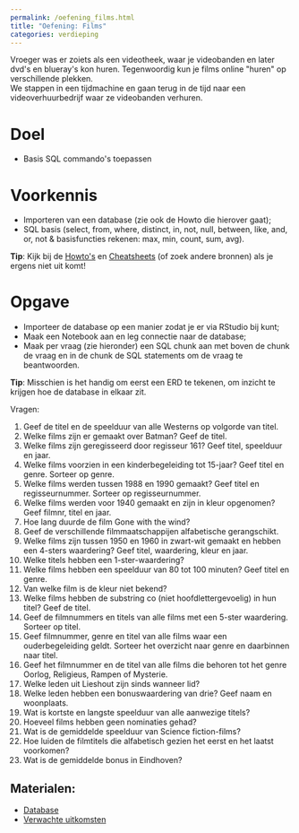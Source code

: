 ```yaml
---
permalink: /oefening_films.html
title: "Oefening: Films"
categories: verdieping
---
```


Vroeger was er zoiets als een videotheek, waar je videobanden en later dvd's en blueray's kon huren. Tegenwoordig kun je films online "huren" op verschillende plekken.    
We stappen in een tijdmachine en gaan terug in de tijd naar een  videoverhuurbedrijf waar ze videobanden verhuren.

# Doel
- Basis SQL commando's toepassen

# Voorkennis
- Importeren van een database (zie ook de Howto die hierover gaat);
- SQL basis (select, from, where, distinct, in, not, null, between, like, and, or, not & basisfuncties rekenen: max, min, count, sum, avg).

**Tip**: Kijk bij de [Howto's](index_howtos) en [Cheatsheets](index_cheetsheets) (of zoek andere bronnen) als je ergens niet uit komt!

# Opgave
- Importeer de database op een manier zodat je er via RStudio bij kunt;
- Maak een Notebook aan en leg connectie naar de database;
- Maak per vraag (zie hieronder) een SQL chunk aan met boven de chunk de vraag en in de chunk de SQL statements om de vraag te beantwoorden.

**Tip**:  Misschien is het handig om eerst een ERD te tekenen, om inzicht te krijgen hoe de database in elkaar zit.   

Vragen:
1. Geef de titel en de speelduur van alle Westerns op volgorde van titel. 
2. Welke films zijn er gemaakt over Batman? Geef de titel. 
3. Welke films zijn geregisseerd door regisseur 161? Geef titel, speelduur en jaar. 
4. Welke films voorzien in een kinderbegeleiding tot 15-jaar? Geef titel en genre. Sorteer op genre. 
5. Welke films werden tussen 1988 en 1990 gemaakt? Geef titel en regisseurnummer. Sorteer op regisseurnummer. 
6. Welke films werden voor 1940 gemaakt en zijn in kleur opgenomen? Geef filmnr, titel en jaar. 
7. Hoe lang duurde de film Gone with the wind?
8. Geef de verschillende filmmaatschappijen alfabetische gerangschikt. 
9. Welke films zijn tussen 1950 en 1960 in zwart-wit gemaakt en hebben een 4-sters waardering? Geef titel, waardering, kleur en jaar. 
10. Welke titels hebben een 1-ster-waardering? 
11. Welke films hebben een speelduur van 80 tot 100 minuten? Geef titel en genre.
12. Van welke film is de kleur niet bekend? 
13. Welke films hebben de substring co (niet hoofdlettergevoelig) in hun titel? Geef de titel. 
14. Geef de filmnummers en titels van alle films met een 5-ster waardering. Sorteer op titel. 
15. Geef filmnummer, genre en titel van alle films waar een ouderbegeleiding geldt. Sorteer het overzicht naar genre en daarbinnen naar titel. 
16. Geef het filmnummer en de titel van alle films die behoren tot het genre Oorlog, Religieus, Rampen of Mysterie. 
17. Welke leden uit Lieshout zijn sinds wanneer lid? 
18. Welke leden hebben een bonuswaardering van drie? Geef naam en woonplaats. 
19. Wat is kortste en langste speelduur van alle aanwezige titels? 
20. Hoeveel films hebben geen nominaties gehad? 
21. Wat is de gemiddelde speelduur van Science fiction-films? 
22. Hoe luiden de filmtitels die alfabetisch gezien het eerst en het laatst voorkomen? 
23. Wat is de gemiddelde bonus in Eindhoven? 


## Materialen:
- [Database](assets/file/DATABASE_FILM.zip)
- [Verwachte uitkomsten](assets/file/Films.pdf)